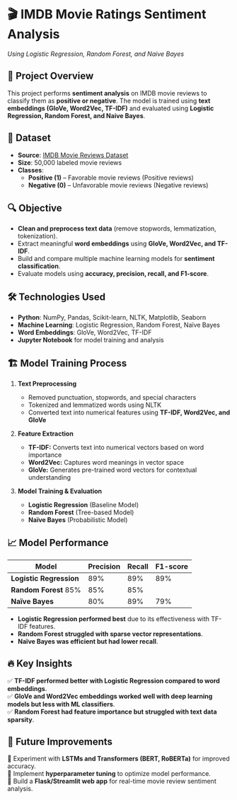# 🎬 IMDB Movie Ratings Sentiment Analysis  
*Using Logistic Regression, Random Forest, and Naive Bayes*  

## 📌 Project Overview  
This project performs **sentiment analysis** on IMDB movie reviews to classify them as **positive or negative**. The model is trained using **text embeddings (GloVe, Word2Vec, TF-IDF)** and evaluated using **Logistic Regression, Random Forest, and Naive Bayes**.  

## 📂 Dataset  
- **Source**: [IMDB Movie Reviews Dataset]([https://www.kaggle.com/datasets](https://www.kaggle.com/datasets/yasserh/imdb-movie-ratings-sentiment-analysis))  
- **Size**: 50,000 labeled movie reviews  
- **Classes**:  
  - **Positive (1)** – Favorable movie reviews (Positive reviews) 
  - **Negative (0)** – Unfavorable movie reviews (Negative reviews)  

## 🔍 Objective  
- **Clean and preprocess text data** (remove stopwords, lemmatization, tokenization).  
- Extract meaningful **word embeddings** using **GloVe, Word2Vec, and TF-IDF**.  
- Build and compare multiple machine learning models for **sentiment classification**.  
- Evaluate models using **accuracy, precision, recall, and F1-score**.  

## 🛠️ Technologies Used  
- **Python**: NumPy, Pandas, Scikit-learn, NLTK, Matplotlib, Seaborn  
- **Machine Learning**: Logistic Regression, Random Forest, Naïve Bayes  
- **Word Embeddings**: GloVe, Word2Vec, TF-IDF  
- **Jupyter Notebook** for model training and analysis  

## 🏗️ Model Training Process  
1. **Text Preprocessing**  
   - Removed punctuation, stopwords, and special characters  
   - Tokenized and lemmatized words using NLTK  
   - Converted text into numerical features using **TF-IDF, Word2Vec, and GloVe**  

2. **Feature Extraction**  
   - **TF-IDF:** Converts text into numerical vectors based on word importance  
   - **Word2Vec:** Captures word meanings in vector space  
   - **GloVe:** Generates pre-trained word vectors for contextual understanding  

3. **Model Training & Evaluation**  
   - **Logistic Regression** (Baseline Model)  
   - **Random Forest** (Tree-based Model)  
   - **Naïve Bayes** (Probabilistic Model)  

## 📈 Model Performance  
| Model              | Precision | Recall | F1-score |  
|--------------------|-----------|--------|-----------|  
| **Logistic Regression** | 89% | 89% | 89% |  
| **Random Forest**  85% | 85% | 85% |  
| **Naïve Bayes** | 80% | 89% | 79% |  

- **Logistic Regression performed best** due to its effectiveness with TF-IDF features.  
- **Random Forest struggled with sparse vector representations**.  
- **Naïve Bayes was efficient but had lower recall**.  

## 🔥 Key Insights  
✅ **TF-IDF performed better with Logistic Regression compared to word embeddings**.  
✅ **GloVe and Word2Vec embeddings worked well with deep learning models but less with ML classifiers**.  
✅ **Random Forest had feature importance but struggled with text data sparsity**.  

## 🚀 Future Improvements  
🔹 Experiment with **LSTMs and Transformers (BERT, RoBERTa)** for improved accuracy.  
🔹 Implement **hyperparameter tuning** to optimize model performance.  
🔹 Build a **Flask/Streamlit web app** for real-time movie review sentiment analysis.  
